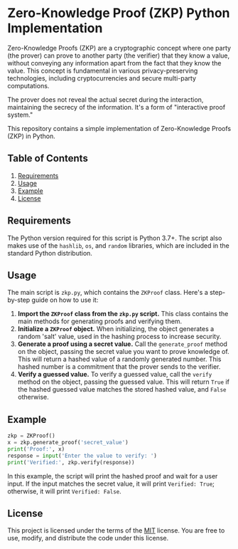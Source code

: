 # Zero-Knowledge Proof (ZKP) Python Implementation

Zero-Knowledge Proofs (ZKP) are a cryptographic concept where one party (the prover) can prove to another party (the verifier) that they know a value, without conveying any information apart from the fact that they know the value. This concept is fundamental in various privacy-preserving technologies, including cryptocurrencies and secure multi-party computations.

The prover does not reveal the actual secret during the interaction, maintaining the secrecy of the information. It's a form of "interactive proof system."

This repository contains a simple implementation of Zero-Knowledge Proofs (ZKP) in Python.

## Table of Contents
1. [Requirements](#-requirements)
2. [Usage](#-usage)
3. [Example](#-example)
4. [License](#-license)

## Requirements

The Python version required for this script is Python 3.7+. The script also makes use of the `hashlib`, `os`, and `random` libraries, which are included in the standard Python distribution.

## Usage

The main script is `zkp.py`, which contains the `ZKProof` class. Here's a step-by-step guide on how to use it:

1. **Import the `ZKProof` class from the `zkp.py` script.** This class contains the main methods for generating proofs and verifying them.
2. **Initialize a `ZKProof` object.** When initializing, the object generates a random 'salt' value, used in the hashing process to increase security.
3. **Generate a proof using a secret value.** Call the `generate_proof` method on the object, passing the secret value you want to prove knowledge of. This will return a hashed value of a randomly generated number. This hashed number is a commitment that the prover sends to the verifier.
4. **Verify a guessed value.** To verify a guessed value, call the `verify` method on the object, passing the guessed value. This will return `True` if the hashed guessed value matches the stored hashed value, and `False` otherwise.

## Example

```python
zkp = ZKProof()
x = zkp.generate_proof('secret_value')
print('Proof:', x)
response = input('Enter the value to verify: ')
print('Verified:', zkp.verify(response))
```

In this example, the script will print the hashed proof and wait for a user input. If the input matches the secret value, it will print `Verified: True`; otherwise, it will print `Verified: False`.

## License

This project is licensed under the terms of the [MIT](https://github.com/codeesura/Zero-Knowledge-Proof-Python-Implementation/blob/main/LICENSE) license. You are free to use, modify, and distribute the code under this license.
